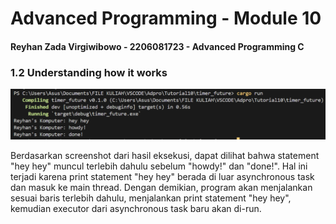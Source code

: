 # Advanced Programming - Module 10
#### Reyhan Zada Virgiwibowo - 2206081723 - Advanced Programming C

### 1.2 Understanding how it works
![Screenshot 1.2](static\images\1.2.png)

Berdasarkan screenshot dari hasil eksekusi, dapat dilihat bahwa statement "hey hey" muncul terlebih dahulu sebelum "howdy!" dan "done!". Hal ini terjadi karena print statement "hey hey" berada di luar asynchronous task dan masuk ke main thread. Dengan demikian, program akan menjalankan sesuai baris terlebih dahulu, menjalankan print statement "hey hey", kemudian executor dari asynchronous task baru akan di-run.